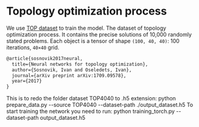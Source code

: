 # Topology optimization process 
We use [TOP dataset](https://github.com/ISosnovik/top) to train the model.
The dataset of topology optimization process. It contains the precise solutions of 10,000 randomly stated problems. Each object is a tensor of shape `(100, 40, 40)`: 100 iterations, `40×40` grid.

```latex
@article{sosnovik2017neural,
  title={Neural networks for topology optimization},
  author={Sosnovik, Ivan and Oseledets, Ivan},
  journal={arXiv preprint arXiv:1709.09578},
  year={2017}
}
```
This is to redo the folder dataset TOP4040 to .h5 extension: python prepare_data.py --source TOP4040 --dataset-path ./output_dataset.h5 
To start training the network you need to run: python training_torch.py --dataset-path output_dataset.h5

